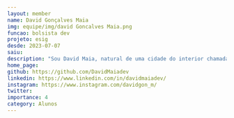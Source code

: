 ```yaml
---
layout: member
name: David Gonçalves Maia
img: equipe/img/david Goncalves Maia.png
funcao: bolsista dev
projeto: esig
desde: 2023-07-07
saiu: 
description: "Sou David Maia, natural de uma cidade do interior chamada Pirpirituba, na Paraíba. Desde muito cedo tive contato com computadores e logo cedo me tornei uma pessoa facinada por tecnologia. Atualmente sou graduando do curso de Sistemas de Informação no Campus IV da UFPB, onde pude me aprofundar em muitas áreas nas quais eu almejava e busco crescer. Uma coisa que eu amo é ensinar o que eu sei, seja na área de tecnologia, seja em outras áreas, como música, por exemplo. Apesar de estar na área de desenvolvimento, tenho interesse por pesquisas científicas nas áreas de segurança, redes de computadores, sistemas distribuídos e engenharia de software. "
home_page: 
github: https://github.com/DavidMaiadev
linkedin: https://www.linkedin.com/in/davidmaiadev/
instagram: https://www.instagram.com/davidgon_m/
twitter: 
importance: 4
category: Alunos
---
```

